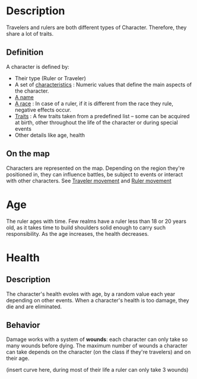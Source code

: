 <!-- TITLE: Characters -->
<!-- SUBTITLE: Characters -->

# Description
Travelers and rulers are both different types of Character. Therefore, they share a lot of traits.
## Definition
A character is defined by:
* Their type (Ruler or Traveler)
* A set of [characteristics](/kingdoms-game/character/characteristics) : Numeric values that define the main aspects of the character. 
* [A name](/kingdoms-game/character/name)
* [A race](/kingdoms-game/race) : In case of a ruler, if it is different from the race they rule, negative effects occur. 
* [Traits](/kingdoms-game/character/traits) : A few traits taken from a predefined list – some can be acquired at birth, other throughout the life of the character or during special events
* Other details like age, health

## On the map
Characters are represented on the map. Depending on the region they're positioned in, they can influence battles, be subject to events or interact with other characters.
See [Traveler movement](/kingdoms-game/character/traveler#map) and [Ruler movement](/kingdoms-game/character/ruler#map)
# Age
The ruler ages with time. Few realms have a ruler less than 18 or 20 years old, as it takes time to build shoulders solid enough to carry such responsibility.
As the age increases, the health decreases.
# Health
## Description
The character's health evoles with age, by a random value each year depending on other events. When a character's health is too damage, they die and are eliminated.
## Behavior
Damage works with a system of **wounds**: each character can only take so many wounds before dying. 
The maximum number of wounds a character can take depends on the character (on the class if they're travelers) and on their age.

(insert curve here, during most of their life a ruler can only take 3 wounds)